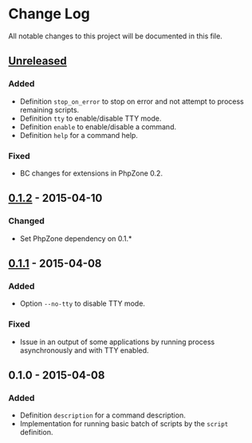 # Change Log
All notable changes to this project will be documented in this file.

## [Unreleased][unreleased]
### Added
- Definition `stop_on_error` to stop on error and not attempt to process remaining scripts.
- Definition `tty` to enable/disable TTY mode.
- Definition `enable` to enable/disable a command.
- Definition `help` for a command help.

### Fixed
- BC changes for extensions in PhpZone 0.2.

## [0.1.2] - 2015-04-10
### Changed
- Set PhpZone dependency on 0.1.*

## [0.1.1] - 2015-04-08
### Added
- Option `--no-tty` to disable TTY mode.

### Fixed
- Issue in an output of some applications by running process asynchronously and with TTY enabled.

## 0.1.0 - 2015-04-08
### Added
- Definition `description` for a command description.
- Implementation for running basic batch of scripts by the `script` definition.

[unreleased]: https://github.com/phpzone/shell/compare/0.1.2...HEAD
[0.1.2]: https://github.com/phpzone/shell/compare/0.1.1...0.1.2
[0.1.1]: https://github.com/phpzone/shell/compare/0.1.0...0.1.1
